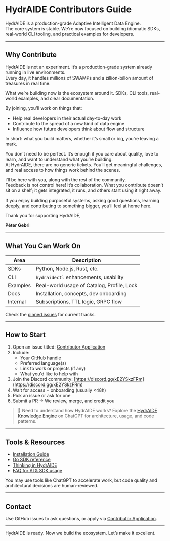 # HydrAIDE Contributors Guide

HydrAIDE is a production-grade Adaptive Intelligent Data Engine.  
The core system is stable. We're now focused on building idiomatic SDKs, real-world CLI tooling, and practical examples for developers.

---

## Why Contribute

HydrAIDE is not an experiment. It’s a production-grade system already running in live environments.  
Every day, it handles millions of SWAMPs and a zillion-billon amount of treasures in real time.

What we’re building now is the ecosystem around it. SDKs, CLI tools, real-world examples, and clear documentation.

By joining, you'll work on things that:
- Help real developers in their actual day-to-day work
- Contribute to the spread of a new kind of data engine
- Influence how future developers think about flow and structure

In short: what you build matters, whether it’s small or big, you’re leaving a mark.

You don’t need to be perfect. It’s enough if you care about quality, love to learn, and want to understand what you’re building.  
At HydrAIDE, there are no generic tickets. You’ll get meaningful challenges, and real access to how things work behind the scenes.

I’ll be here with you, along with the rest of the community.  
Feedback is not control here! It’s collaboration. What you contribute doesn’t sit on a shelf; it gets integrated, 
it runs, and others start using it right away.

If you enjoy building purposeful systems, asking good questions, learning deeply, and contributing to something 
bigger, you’ll feel at home here.

Thank you for supporting HydrAIDE,  

**Péter Gebri**

---

## What You Can Work On

| Area        | Description                                |
|-------------|--------------------------------------------|
| SDKs        | Python, Node.js, Rust, etc.                |
| CLI         | `hydraidectl` enhancements, usability      |
| Examples    | Real-world usage of Catalog, Profile, Lock |
| Docs        | Installation, concepts, dev onboarding     |
| Internal    | Subscriptions, TTL logic, GRPC flow        |

Check the [pinned issues](https://github.com/hydraide/hydraide/issues) for current tracks.

---

## How to Start

1. Open an issue titled: [Contributor Application](https://github.com/hydraide/hydraide/issues/new?template=contributor-application.yml)
2. Include:
    - Your GitHub handle
    - Preferred language(s)
    - Link to work or projects (if any)
    - What you'd like to help with
3. Join the Discord community: [https://discord.gg/xE2YSkzFRm](https://discord.gg/xE2YSkzFRm)
4. Wait for access + onboarding (usually <48h)
5. Pick an issue or ask for one
6. Submit a PR → We review, merge, and credit you

> 🧠 Need to understand how HydrAIDE works?
> Explore the [HydrAIDE Knowledge Engine](https://chatgpt.com/g/g-688779751c988191b975beaf7f68801d-hydraide-knowledge-engine) on ChatGPT for architecture, usage, and code patterns.

---

## Tools & Resources

- [Installation Guide](docs/how-to-install-hydraide.md)
- [Go SDK reference](docs/sdk/go/go-sdk.md)
- [Thinking in HydrAIDE](docs/thinking-in-hydraide/thinking-in-hydraide.md)
- [FAQ for AI & SDK usage](docs/hydraide-questions-answers-for-llm.md)

You may use tools like ChatGPT to accelerate work, but code quality and architectural decisions are human-reviewed.

---

## Contact

Use GitHub issues to ask questions, or apply via [Contributor Application](https://github.com/hydraide/hydraide/issues/new?template=contributor-application.yml).

---

HydrAIDE is ready. Now we build the ecosystem. Let’s make it excellent.
